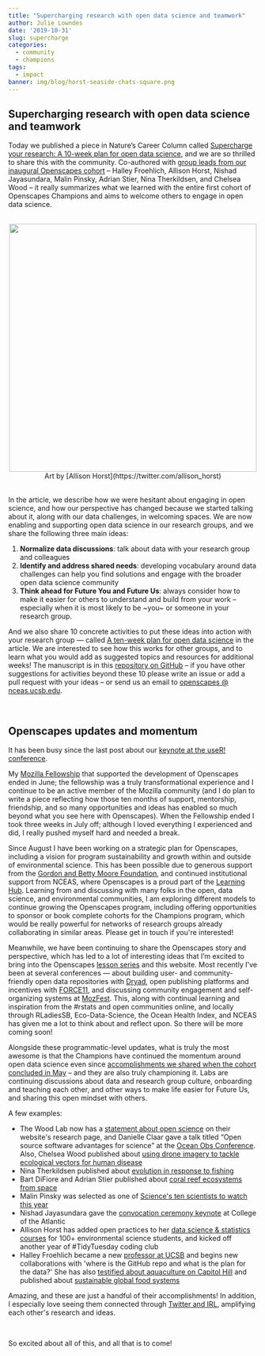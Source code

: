 ```yaml
---
title: "Supercharging research with open data science and teamwork"
author: Julie Lowndes
date: '2019-10-31'
slug: supercharge
categories:
  - community
  - champions
tags:
  - impact
banner: img/blog/horst-seaside-chats-square.png
---
```


## Supercharging research with open data science and teamwork

Today we published a piece in Nature’s Career Column called [Supercharge your research: A 10-week plan for open data science](https://www.nature.com/articles/d41586-019-03335-4), and we are so thrilled to share this with the community. Co-authored with [group leads from our inaugural Openscapes cohort](https://openscapes.github.io/summit2019/#team) – Halley Froehlich, Allison Horst, Nishad Jayasundara, Malin Pinsky, Adrian Stier, Nina Therkildsen, and Chelsea Wood – it really summarizes what we learned with the entire first cohort of Openscapes Champions and aims to welcome others to engage in open data science.

<br> 
<center>
  <a><img src="/img/blog/horst-seaside-chats.png" width="500px"></a>
  <figcaption>Art by [Allison Horst](https://twitter.com/allison_horst)</figcaption>
</center>  

<br>

In the article, we describe how we were hesitant about engaging in open science, and how our perspective has changed because we started talking about it, along with our data challenges, in welcoming spaces. We are now enabling and supporting open data science in our research groups, and we share the following three main ideas: 

1. **Normalize data discussions**: talk about data with your research group and colleagues
2. **Identify and address shared needs**: developing vocabulary around data challenges can help you find solutions and engage with the broader open data science community
3. **Think ahead for Future You and Future Us**: always consider how to make it easier for others to understand and build from your work – especially when it is most likely to be ~you~ or someone in your research group. 

And we also share 10 concrete activities to put these ideas into action with your research group — called [A ten-week plan for open data science](https://www.nature.com/articles/d41586-019-03335-4) in the article. We are interested to see how this works for other groups, and to learn what you would add as suggested topics and resources for additional weeks! The manuscript is in this [repository on GitHub](https://github.com/Openscapes/supercharge-research) – if you have other suggestions for activities beyond these 10 please write an issue or add a pull request with your ideas – or send us an email to [openscapes @ nceas.ucsb.edu](mailto:openscapes@nceas.ucsb.edu).  

<br>

## Openscapes updates and momentum

It has been busy since the last post about our [keynote at the useR! conference](https://www.openscapes.org/blog/2019/08/22/user-keynote/).  

My [Mozilla Fellowship](https://blog.mozilla.org/blog/2018/08/21/mozilla-announces-25-new-fellows-in-openness-science-and-tech-policy/) that supported the development of Openscapes ended in June; the fellowship was a truly transformational experience and I continue to be an active member of the Mozilla community (and I do plan to write a piece reflecting how those ten months of support, mentorship, friendship, and so many opportunities and ideas has enabled so much beyond what you see here with Openscapes). When the Fellowship ended I took three weeks in July off; although I loved everything I experienced and did, I really pushed myself hard and needed a break. 

Since August I have been working on a strategic plan for Openscapes, including a vision for  program sustainability and growth within and outside of environmental science. This has been possible due to generous support from the [Gordon and Betty Moore Foundation](https://www.moore.org/), and continued institutional support from NCEAS, where Openscapes is a proud part of the [Learning Hub](https://www.nceas.ucsb.edu/learning-hub). Learning from and discussing with many folks in the open, data science, and environmental communities, I am exploring different models to continue growing the Openscapes program, including offering opportunities to sponsor or book complete cohorts for the Champions program, which would be really powerful for networks of research groups already collaborating in similar areas. Please get in touch if you're interested!

Meanwhile, we have been continuing to share the Openscapes story and perspective, which has led to a lot of interesting ideas that I’m excited to bring into the Openscapes [lesson series](https://openscapes.github.io/series/) and this website. Most recently I've been at several conferences — about building user- and community- friendly open data repositories with [Dryad](https://blog.datadryad.org/2019/09/24/new-dryad-is-here/), open publishing platforms and incentives with [FORCE11](https://www.force11.org/), and discussing community engagement and self-organizing systems at [MozFest](https://www.mozillafestival.org/en/). This, along with continual learning and inspiration from the #rstats and open communities online, and locally through RLadiesSB, Eco-Data-Science, the Ocean Health Index, and NCEAS has given me a lot to think about and reflect upon. So there will be more coming soon!

Alongside these programmatic-level updates, what is truly the most awesome is that the Champions have continued the momentum around open data science even since [accomplishments we shared when the cohort concluded in May](https://openscapes.org/blog/2019/06/12/wins-cohort1/) – and they are also truly championing it. Labs are continuing discussions about data and research group culture, onboarding and teaching each other, and other ways to make life easier for Future Us, and sharing this open mindset with others. 

A few examples: 

- The Wood Lab now has a [statement about open science](https://chelsealwood.wordpress.com/research/) on their website's research page, and Danielle Claar gave a talk titled “Open source software advantages for science” at the [Ocean Obs Conference](http://www.oceanobs19.net/). Also, Chelsea Wood published about [using drone imagery to tackle ecological vectors for human disease](https://twitter.com/DrChelseaLWood/status/1188919778368311297)
- Nina Therkildsen published about [evolution in response to fishing](https://twitter.com/ntherk/status/1157025165202661376)
- Bart DiFiore and Adrian Stier published about [coral reef ecosystems from space](https://twitter.com/AdrianStier/status/1177713776130265088)
- Malin Pinsky was selected as one of [Science's  ten scientists to watch this year ](https://twitter.com/pinskylab/status/1185187024149585922)
- Nishad Jayasundara gave the [convocation ceremony keynote](https://www.coa.edu/live/news/1730-academic-year-opens-with-a-splash) at College of the Atlantic
- Allison Horst has added open practices to her [data science & statistics courses](https://allisonhorst.github.io) for 100+ environmental science students, and kicked off another year of #TidyTuesday coding club
- Halley Froehlich became a new [professor at UCSB](https://froehlichlab.eemb.ucsb.edu/) and begins new collaborations with 'where is the GitHub repo and what is the plan for the data?' She has also [testified about aquaculture on Capitol Hill](https://twitter.com/nceas/status/1143172361669283846) and published about [sustainable global food systems](https://twitter.com/DocFroehlich/status/1171705193496481792)

Amazing, and these are just a handful of their accomplishments! In addition, I especially love seeing them connected through [Twitter and IRL](https://twitter.com/DrChelseaLWood/status/1118716069118529536), amplifying each other's research and ideas. 

<br>

So excited about all of this, and all that is to come!

<br> 

